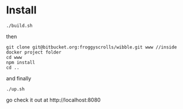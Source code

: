 # Install

`./build.sh`

then

```
git clone git@bitbucket.org:froggyscrolls/wibble.git www //inside docker project folder
cd www
npm install
cd ..
```

and finally

`./up.sh`

go check it out at http://localhost:8080